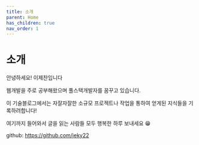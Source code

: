 ```yaml
---
title: 소개
parent: Home
has_children: true
nav_order: 1
---
```


# 소개
안녕하세요! 이제찬입니다

웹개발을 주로 공부해왔으며 풀스택개발자를 꿈꾸고 있습니다.

이 기술블로그에서는 자잘자잘한 소규모 프로젝트나 작업을 통하여 얻게된 지식들을 기록하려합니다!

여기까지 들어와서 글을 읽는 사람들 모두 행복한 하루 보내세요 😁

github: <https://github.com/jeky22>
